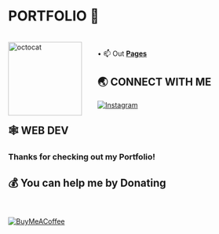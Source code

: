   # PORTFOLIO 👋
<br />



<img align="left"  height="150"  src="https://user-images.githubusercontent.com/69384657/179312151-fdabe3af-823f-41ab-a6d4-17a72af4e9e8.png"  alt="octocat"  style="margin-right: 2rem;" />


• 📫 Out <a href="https://gustavobardavid.github.io/Portfolio/"><b>Pages</b></a><br/>

</span>

 
##  🌏 **CONNECT WITH ME**

  

<a href="https://www.instagram.com/gustavobardavid">

<img src="https://img.shields.io/badge/Instagram-E4405F?style=for-the-badge&logo=instagram&logoColor=white"  title="Instagram"  alt="Instagram"/>

</a>

##  🕸️ **WEB DEV**

###  **Thanks for checking out my Portfolio!** 


##  💰 You can help me by Donating

  

<br/>

[![BuyMeACoffee](https://img.buymeacoffee.com/button-api/?text=Buymeacoffee&emoji=&slug=codingstella&button_colour=FFDD00&font_colour=000000&font_family=Comic&outline_colour=000000&coffee_colour=ffffff)](https://www.buymeacoffee.com/)

